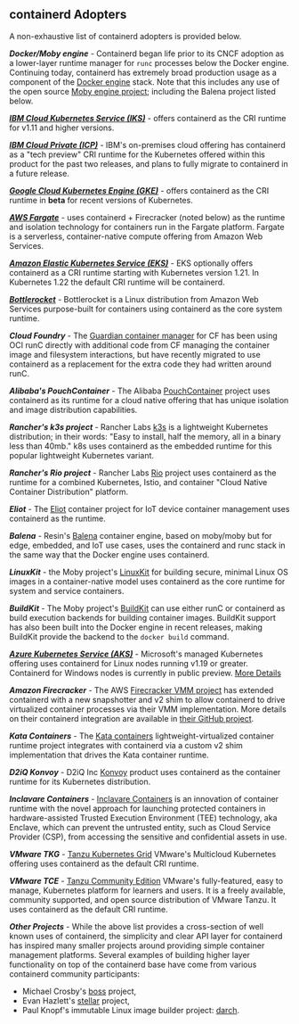 ## containerd Adopters

A non-exhaustive list of containerd adopters is provided below.

**_Docker/Moby engine_** - Containerd began life prior to its CNCF adoption as a lower-layer
runtime manager for `runc` processes below the Docker engine. Continuing today, containerd
has extremely broad production usage as a component of the [Docker engine](https://github.com/docker/docker-ce)
stack. Note that this includes any use of the open source [Moby engine project](https://github.com/moby/moby);
including the Balena project listed below.

**_[IBM Cloud Kubernetes Service (IKS)](https://www.ibm.com/cloud/container-service)_** - offers containerd as the CRI runtime for v1.11 and higher versions.

**_[IBM Cloud Private (ICP)](https://www.ibm.com/cloud/private)_** - IBM's on-premises cloud offering has containerd as a "tech preview" CRI runtime for the Kubernetes offered within this product for the past two releases, and plans to fully migrate to containerd in a future release.

**_[Google Cloud Kubernetes Engine (GKE)](https://cloud.google.com/kubernetes-engine/)_** - offers containerd as the CRI runtime in **beta** for recent versions of Kubernetes.

**_[AWS Fargate](https://aws.amazon.com/fargate)_** - uses containerd + Firecracker (noted below) as the runtime and isolation technology for containers run in the Fargate platform. Fargate is a serverless, container-native compute offering from Amazon Web Services.

**_[Amazon Elastic Kubernetes Service (EKS)](https://aws.amazon.com/eks/)_** - EKS optionally offers containerd as a CRI runtime starting with Kubernetes version 1.21. In Kubernetes 1.22 the default CRI runtime will be containerd.

**_[Bottlerocket](https://aws.amazon.com/bottlerocket/)_** - Bottlerocket is a Linux distribution from Amazon Web Services purpose-built for containers using containerd as the core system runtime.

**_Cloud Foundry_** - The [Guardian container manager](https://github.com/cloudfoundry/guardian) for CF has been using OCI runC directly with additional code from CF managing the container image and filesystem interactions, but have recently migrated to use containerd as a replacement for the extra code they had written around runC.

**_Alibaba's PouchContainer_** - The Alibaba [PouchContainer](https://github.com/alibaba/pouch) project uses containerd as its runtime for a cloud native offering that has unique isolation and image distribution capabilities.

**_Rancher's k3s project_** - Rancher Labs [k3s](https://github.com/rancher/k3s) is a lightweight Kubernetes distribution; in their words: "Easy to install, half the memory, all in a binary less than 40mb." k8s uses containerd as the embedded runtime for this popular lightweight Kubernetes variant.

**_Rancher's Rio project_** - Rancher Labs [Rio](https://github.com/rancher/rio) project uses containerd as the runtime for a combined Kubernetes, Istio, and container "Cloud Native Container Distribution" platform.

**_Eliot_** - The [Eliot](https://github.com/ernoaapa/eliot) container project for IoT device container management uses containerd as the runtime.

**_Balena_** - Resin's [Balena](https://github.com/resin-os/balena) container engine, based on moby/moby but for edge, embedded, and IoT use cases, uses the containerd and runc stack in the same way that the Docker engine uses containerd.

**_LinuxKit_** - the Moby project's [LinuxKit](https://github.com/linuxkit/linuxkit) for building secure, minimal Linux OS images in a container-native model uses containerd as the core runtime for system and service containers.

**_BuildKit_** - The Moby project's [BuildKit](https://github.com/moby/buildkit) can use either runC or containerd as build execution backends for building container images. BuildKit support has also been built into the Docker engine in recent releases, making BuildKit provide the backend to the `docker build` command.

**_[Azure Kubernetes Service (AKS)](https://azure.microsoft.com/services/kubernetes-service)_** - Microsoft's managed Kubernetes offering uses containerd for Linux nodes running v1.19 or greater. Containerd for Windows nodes is currently in public preview. [More Details](https://docs.microsoft.com/azure/aks/cluster-configuration#container-runtime-configuration)

**_Amazon Firecracker_** - The AWS [Firecracker VMM project](http://firecracker-microvm.io/) has extended containerd with a new snapshotter and v2 shim to allow containerd to drive virtualized container processes via their VMM implementation. More details on their containerd integration are available in [their GitHub project](https://github.com/firecracker-microvm/firecracker-containerd).

**_Kata Containers_** - The [Kata containers](https://katacontainers.io/) lightweight-virtualized container runtime project integrates with containerd via a custom v2 shim implementation that drives the Kata container runtime.

**_D2iQ Konvoy_** - D2iQ Inc [Konvoy](https://d2iq.com/products/konvoy) product uses containerd as the container runtime for its Kubernetes distribution.

**_Inclavare Containers_** - [Inclavare Containers](https://github.com/alibaba/inclavare-containers) is an innovation of container runtime with the novel approach for launching protected containers in hardware-assisted Trusted Execution Environment (TEE) technology, aka Enclave, which can prevent the untrusted entity, such as Cloud Service Provider (CSP), from accessing the sensitive and confidential assets in use.

**_VMware TKG_** - [Tanzu Kubernetes Grid](https://tanzu.vmware.com/kubernetes-grid) VMware's Multicloud Kubernetes offering uses containerd as the default CRI runtime.

**_VMware TCE_** - [Tanzu Community Edition](https://github.com/vmware-tanzu/community-edition) VMware's fully-featured, easy to manage, Kubernetes platform for learners and users. It is a freely available, community supported, and open source distribution of VMware Tanzu. It uses containerd as the default CRI runtime.

**_Other Projects_** - While the above list provides a cross-section of well known uses of containerd, the simplicity and clear API layer for containerd has inspired many smaller projects around providing simple container management platforms. Several examples of building higher layer functionality on top of the containerd base have come from various containerd community participants:
 - Michael Crosby's [boss](https://github.com/crosbymichael/boss) project,
 - Evan Hazlett's [stellar](https://github.com/ehazlett/stellar) project,
 - Paul Knopf's immutable Linux image builder project: [darch](https://github.com/godarch/darch).
